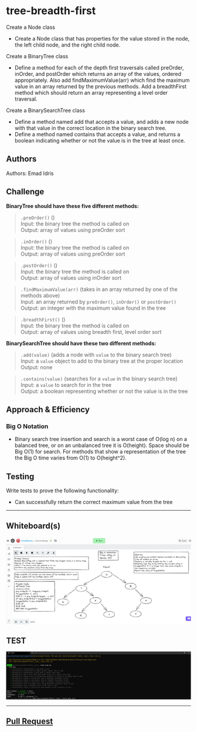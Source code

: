 # tree-breadth-first

Create a Node class
- Create a Node class that has properties for the value stored in the node, the left child node, and the right child node.

Create a BinaryTree class

- Define a method for each of the depth first traversals called preOrder, inOrder, and postOrder which returns an array of the values, ordered appropriately. Also add findMaximumValue(arr) which find the maximum value in an array returned by the previous methods. Add a breadthFirst method which should return an array representing a level order traversal.

Create a BinarySearchTree class

- Define a method named add that accepts a value, and adds a new node with that value in the correct location in the binary search tree.
- Define a method named contains that accepts a value, and returns a boolean indicating whether or not the value is in the tree at least once.

## Authors

Authors: Emad Idris  

## Challenge

**BinaryTree should have these five different methods:**

>`.preOrder()` ()  
>Input: the binary tree the method is called on  
>Output: array of values using preOrder sort

>`.inOrder()` ()  
>Input: the binary tree the method is called on  
>Output: array of values using preOrder sort

>`.postOrder()` ()  
>Input: the binary tree the method is called on  
>Output: array of values using inOrder sort

>`.findMaximumValue(arr)` (takes in an array returned by one of the methods above)  
>Input: an array returned by `preOrder()`, `inOrder()` or `postOrder()`  
>Output: an integer with the maximum value found in the tree

>`.breadthFirst()` ()  
>Input: the binary tree the method is called on  
>Output: array of values using breadth first, level order sort

**BinarySearchTree should have these two different methods:**

>`.add(value)` (adds a node with `value` to the binary search tree)  
>Input: a `value` object to add to the binary tree at the proper location  
>Output: none  

>`.contains(value)` (searches for a `value` in the binary search tree)  
>Input: a `value` to search for in the tree  
>Output: a boolean representing whether or not the value is in the tree  

## Approach & Efficiency

### Big O Notation

- Binary search tree insertion and search is a worst case of O(log n) on a balanced tree, or on an unbalanced tree it is O(height). Space should be Big O(1) for search. For methods that show a representation of the tree the Big O time varies from O(1) to O(height^2).

## Testing

Write tests to prove the following functionality:
- Can successfully return the correct maximum value from the tree

***

## Whiteboard(s)

![cc17](./whiteboard/cc15WB.JPG)


## TEST

![Test](./ScreenShot/cc17Test.JPG)

***

## [Pull Request]()
